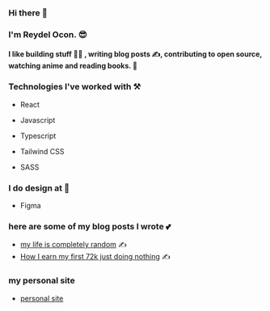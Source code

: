 ### Hi there 👋

### I'm Reydel Ocon. 😎

#### I like building stuff 👨‍💻 , writing blog posts ✍️, contributing to open source, watching anime and reading books. 📖 

### Technologies I've worked with ⚒️

- React

- Javascript

- Typescript

- Tailwind CSS

- SASS

### I do design at  🤜

- Figma

### here are some of my blog posts I wrote 💕

- [my life is completely random](https://reydelp.hashnode.dev/my-life-is-completely-random) ✍️
- [How I earn my first 72k just doing nothing](https://reydelp.hashnode.dev/how-i-earn-my-first-72k-just-doing-nothing) ✍️

### my personal site

- [personal site](https://reydelp.hashnode.dev/)
